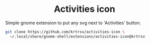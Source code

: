 <h1 align="center"> Activities icon </h1>

Simple gnome extension to put any svg next to 'Activities' button.

```bash
git clone https://github.com/krtrsv/activities-icon \
  ~/.local/share/gnome-shell/extensions/activities-icon@krtrsv
```
